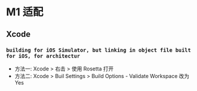 # M1 适配

## Xcode

### `building for iOS Simulator, but linking in object file built for iOS, for architectur`

* 方法一: Xcode > 右击 > 使用 Rosetta 打开
* 方法二: Xcode > Buil Settings > Build Options - Validate Workspace 改为Yes
